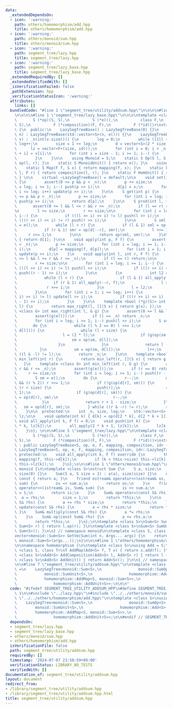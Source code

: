 ```yaml
---
data:
  _extendedDependsOn:
  - icon: ':warning:'
    path: others/homomorphism/add.hpp
    title: others/homomorphism/add.hpp
  - icon: ':warning:'
    path: others/monoid/sum.hpp
    title: others/monoid/sum.hpp
  - icon: ':warning:'
    path: segment_tree/lazy.hpp
    title: segment_tree/lazy.hpp
  - icon: ':warning:'
    path: segment_tree/lazy_base.hpp
    title: segment_tree/lazy_base.hpp
  _extendedRequiredBy: []
  _extendedVerifiedWith: []
  _isVerificationFailed: false
  _pathExtension: hpp
  _verificationStatusIcon: ':warning:'
  attributes:
    links: []
  bundledCode: "#line 1 \"segment_tree/utility/addsum.hpp\"\n\n\n\n#line 1 \"segment_tree/lazy.hpp\"\
    \n\n\n\n#line 1 \"segment_tree/lazy_base.hpp\"\n\n\n\ntemplate <class S,\n   \
    \       S (*op)(S, S),\n          S (*e)(),\n          class F,\n          S (*mapping)(F,\
    \ S),\n          F (*composition)(F, F),\n          F (*id)()>\nstruct LazySegTreeBase\
    \ {\n  public:\n    LazySegTreeBase() : LazySegTreeBase(0) {}\n    LazySegTreeBase(int\
    \ n) : LazySegTreeBase(std::vector<S>(n, e())) {}\n    LazySegTreeBase(const std::vector<S>&\
    \ v) : _n(int(v.size())) {\n        log = 0;\n        while ((1ll << log) < _n)\
    \ log++;\n        size = 1 << log;\n        d = vector<S>(2 * size, e());\n  \
    \      lz = vector<F>(size, id());\n        for (int i = 0; i < _n; i++) d[size\
    \ + i] = v[i];\n        for (int i = size - 1; i >= 1; i--) {\n            update(i);\n\
    \        }\n    }\n\n    using Monoid = S;\n    static S Op(S l, S r) { return\
    \ op(l, r); }\n    static S MonoidUnit() { return e(); }\n    using Hom = F;\n\
    \    static S Map(F f, S x) { return mapping(f, x); }\n    static F Composition(F\
    \ l, F r) { return composition(l, r); }\n    static F HomUnit() { return id();\
    \ } \n\n    virtual ~LazySegTreeBase() = default;\n\n    void set(int p, S x)\
    \ {\n        assert(0 <= p && p < _n);\n        p += size;\n        for (int i\
    \ = log; i >= 1; i--) push(p >> i);\n        d[p] = x;\n        for (int i = 1;\
    \ i <= log; i++) update(p >> i);\n    }\n\n    S get(int p) {\n        assert(0\
    \ <= p && p < _n);\n        p += size;\n        for (int i = log; i >= 1; i--)\
    \ push(p >> i);\n        return d[p];\n    }\n\n    S prod(int l, int r) {\n \
    \       assert(0 <= l && l <= r && r <= _n);\n        if (l == r) return e();\n\
    \n        l += size;\n        r += size;\n\n        for (int i = log; i >= 1;\
    \ i--) {\n            if (((l >> i) << i) != l) push(l >> i);\n            if\
    \ (((r >> i) << i) != r) push(r >> i);\n        }\n\n        S sml = e(), smr\
    \ = e();\n        while (l < r) {\n            if (l & 1) sml = op(sml, d[l++]);\n\
    \            if (r & 1) smr = op(d[--r], smr);\n            l >>= 1;\n       \
    \     r >>= 1;\n        }\n\n        return op(sml, smr);\n    }\n\n    S all_prod()\
    \ { return d[1]; }\n\n    void apply(int p, F f) {\n        assert(0 <= p && p\
    \ < _n);\n        p += size;\n        for (int i = log; i >= 1; i--) push(p >>\
    \ i);\n        d[p] = mapping(f, d[p]);\n        for (int i = 1; i <= log; i++)\
    \ update(p >> i);\n    }\n    void apply(int l, int r, F f) {\n        assert(0\
    \ <= l && l <= r && r <= _n);\n        if (l == r) return;\n\n        l += size;\n\
    \        r += size;\n\n        for (int i = log; i >= 1; i--) {\n            if\
    \ (((l >> i) << i) != l) push(l >> i);\n            if (((r >> i) << i) != r)\
    \ push((r - 1) >> i);\n        }\n\n        {\n            int l2 = l, r2 = r;\n\
    \            while (l < r) {\n                if (l & 1) all_apply(l++, f);\n\
    \                if (r & 1) all_apply(--r, f);\n                l >>= 1;\n   \
    \             r >>= 1;\n            }\n            l = l2;\n            r = r2;\n\
    \        }\n\n        for (int i = 1; i <= log; i++) {\n            if (((l >>\
    \ i) << i) != l) update(l >> i);\n            if (((r >> i) << i) != r) update((r\
    \ - 1) >> i);\n        }\n    }\n\n    template <bool (*g)(S)> int max_right(int\
    \ l) {\n        return max_right(l, [](S x) { return g(x); });\n    }\n    template\
    \ <class G> int max_right(int l, G g) {\n        assert(0 <= l && l <= _n);\n\
    \        assert(g(e()));\n        if (l == _n) return _n;\n        l += size;\n\
    \        for (int i = log; i >= 1; i--) push(l >> i);\n        S sm = e();\n \
    \       do {\n            while (l % 2 == 0) l >>= 1;\n            if (!g(op(sm,\
    \ d[l]))) {\n                while (l < size) {\n                    push(l);\n\
    \                    l = (2 * l);\n                    if (g(op(sm, d[l]))) {\n\
    \                        sm = op(sm, d[l]);\n                        l++;\n  \
    \                  }\n                }\n                return l - size;\n  \
    \          }\n            sm = op(sm, d[l]);\n            l++;\n        } while\
    \ ((l & -l) != l);\n        return _n;\n    }\n\n    template <bool (*g)(S)> int\
    \ min_left(int r) {\n        return min_left(r, [](S x) { return g(x); });\n \
    \   }\n    template <class G> int min_left(int r, G g) {\n        assert(0 <=\
    \ r && r <= _n);\n        assert(g(e()));\n        if (r == 0) return 0;\n   \
    \     r += size;\n        for (int i = log; i >= 1; i--) push((r - 1) >> i);\n\
    \        S sm = e();\n        do {\n            r--;\n            while (r > 1\
    \ && (r % 2)) r >>= 1;\n            if (!g(op(d[r], sm))) {\n                while\
    \ (r < size) {\n                    push(r);\n                    r = (2 * r +\
    \ 1);\n                    if (g(op(d[r], sm))) {\n                        sm\
    \ = op(d[r], sm);\n                        r--;\n                    }\n     \
    \           }\n                return r + 1 - size;\n            }\n         \
    \   sm = op(d[r], sm);\n        } while ((r & -r) != r);\n        return 0;\n\
    \    }\n\n  protected:\n    int _n, size, log;\n    std::vector<S> d;\n    std::vector<F>\
    \ lz;\n\n    void update(int k) { d[k] = op(d[2 * k], d[2 * k + 1]); }\n    virtual\
    \ void all_apply(int k, F f) = 0;\n    void push(int k) {\n        all_apply(2\
    \ * k, lz[k]);\n        all_apply(2 * k + 1, lz[k]);\n        lz[k] = id();\n\
    \    }\n}; \n\n\n#line 5 \"segment_tree/lazy.hpp\"\n\ntemplate <class S,\n   \
    \       S (*op)(S, S),\n          S (*e)(),\n          class F,\n          S (*mapping)(F,\
    \ S),\n          F (*composition)(F, F),\n          F (*id)()>\nstruct LazySegTree\
    \ : public LazySegTreeBase<S, op, e, F, mapping, composition, id> {\n    using\
    \ LazySegTreeBase<S, op, e, F, mapping, composition, id>::LazySegTreeBase;\n \
    \ protected:\n    void all_apply(int k, F f) override {\n        this->d[k] =\
    \ mapping(f, this->d[k]);\n        if (k < this->size) this->lz[k] = composition(f,\
    \ this->lz[k]);\n    }\n};\n\n\n#line 1 \"others/monoid/sum.hpp\"\n\n\n\nnamespace\
    \ monoid {\n\ntemplate <class S>\nstruct Sum {\n    S a, size;\n    Sum() : a(0),\
    \ size(0) {}\n    Sum(S a, S size = 1) : a(a), size(size) {}\n    operator S()\
    \ const { return a; }\n    friend ostream& operator<<(ostream& os, const Sum&\
    \ sum) {\n        os << sum.a;\n        return os;\n    }\n    friend istream&\
    \ operator>>(istream& is, Sum& sum) {\n        is >> sum.a;\n        sum.size\
    \ = 1;\n        return is;\n    }\n    Sum& operator=(const S& rhs) {\n      \
    \  a = rhs;\n        size = 1;\n        return *this;\n    }\n\n    Sum& add(const\
    \ S& rhs) {\n        a += rhs * size;\n        return *this;\n    }\n    Sum&\
    \ update(const S& rhs) {\n        a = rhs * size;\n        return *this;\n   \
    \ }\n    Sum& multiply(const S& rhs) {\n        a *= rhs;\n        return *this;\n\
    \    }\n    Sum& op(const Sum& rhs) {\n        a += rhs.a;\n        size += rhs.size;\n\
    \        return *this;\n    }\n};\n\ntemplate <class S>\nSum<S> SumOp(Sum<S> l,\
    \ Sum<S> r) { return l.op(r); }\n\ntemplate <class S>\nSum<S> SumUnit() { return\
    \ Sum<S>(); }\n\n} // namespace monoid\n\ntemplate <class S, class... Args>\n\
    vector<monoid::Sum<S>> GetVecSum(int n, Args... args) {\n    return vector<monoid::Sum<S>>(n,\
    \ monoid::Sum<S>(args...));\n}\n\n\n#line 1 \"others/homomorphism/add.hpp\"\n\n\
    \n\nnamespace homomorphism {\n\ntemplate <class S>\nusing Add = S;\n\ntemplate\
    \ <class S, class T>\nT AddMap(Add<S> f, T x) { return x.add(f); }\n\ntemplate\
    \ <class S>\nAdd<S> AddComposition(Add<S> l, Add<S> r) { return l + r; }\n\ntemplate\
    \ <class S>\nAdd<S> AddUnit() { return Add<S>(); }\n\n} // namespace homomorphism\n\
    \n\n#line 7 \"segment_tree/utility/addsum.hpp\"\n\ntemplate <class S>\nusing AddSum\
    \ =\n    LazySegTree<monoid::Sum<S>,\n                monoid::SumOp<S>,\n    \
    \            monoid::SumUnit<S>,\n                homomorphism::Add<S>,\n    \
    \            homomorphism::AddMap<S, monoid::Sum<S>>,\n                homomorphism::AddComposition<S>,\n\
    \                homomorphism::AddUnit<S>>;\n\n\n"
  code: "#ifndef SEGMENT_TREE_UTILITY_ADDSUM_HPP\n#define SEGMENT_TREE_UTILITY_ADDSUM_HPP\
    \ 1\n\n#include \"../lazy.hpp\"\n#include \"../../others/monoid/sum.hpp\"\n#include\
    \ \"../../others/homomorphism/add.hpp\"\n\ntemplate <class S>\nusing AddSum =\n\
    \    LazySegTree<monoid::Sum<S>,\n                monoid::SumOp<S>,\n        \
    \        monoid::SumUnit<S>,\n                homomorphism::Add<S>,\n        \
    \        homomorphism::AddMap<S, monoid::Sum<S>>,\n                homomorphism::AddComposition<S>,\n\
    \                homomorphism::AddUnit<S>>;\n\n#endif // SEGMENT_TREE_UTILITY_ADDSUM_HPP\n"
  dependsOn:
  - segment_tree/lazy.hpp
  - segment_tree/lazy_base.hpp
  - others/monoid/sum.hpp
  - others/homomorphism/add.hpp
  isVerificationFile: false
  path: segment_tree/utility/addsum.hpp
  requiredBy: []
  timestamp: '2024-07-07 23:50:59+09:00'
  verificationStatus: LIBRARY_NO_TESTS
  verifiedWith: []
documentation_of: segment_tree/utility/addsum.hpp
layout: document
redirect_from:
- /library/segment_tree/utility/addsum.hpp
- /library/segment_tree/utility/addsum.hpp.html
title: segment_tree/utility/addsum.hpp
---
```

